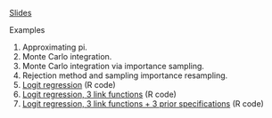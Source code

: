 
[Slides](montecarlomethods.pdf)

Examples
1. Approximating pi.
2. Monte Carlo integration.
3. Monte Carlo integration via importance sampling.
4. Rejection method and sampling importance resampling.
5. [Logit regression](logit.pdf) (R code)
6. [Logit regression, 3 link functions](logit-severalmodels.pdf) (R code)
7. [Logit regression, 3 link functions + 3 prior specifications](logit-several-priors.pdf) (R code)
